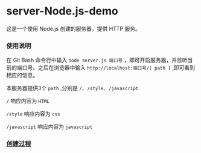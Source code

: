 # server-Node.js-demo

这是一个使用 Node.js 创建的服务器，提供 HTTP 服务。

### 使用说明

在 Git Bash 命令行中输入 `node server.js 端口号` ，即可开启服务器，并监听当前的端口号。之后在浏览器中输入 `http://localhost:端口号/[ path ]` ,即可看到相应的信息。

本服务器提供3个 `path` ,分别是 `/`、`/style`、`/javascript` 

`/` 响应内容为 `HTML`

`/style` 响应内容为 `css`

`/javascript` 响应内容为 `javascript`


### [创建过程](https://www.jianshu.com/p/5faab33f19cd)


